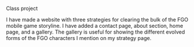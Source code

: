 Class project

I have made a website with three strategies for clearing the bulk of the FGO mobile game storyline.
I have added a contact page, about section, home page, and a gallery.
The gallery is useful for showing the different evolved forms of the FGO characters I mention on my strategy page.
